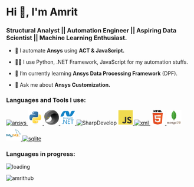 <h1 align="left">Hi 👋, I'm Amrit</h1>
<h3 align="left">Structural Analyst || Automation Engineer || Aspiring Data Scientist || Machine Learning Enthusiast.</h3>

- 🔭 I automate **Ansys** using **ACT & JavaScript.**

- 👨‍💻 I use Python, .NET Framework, JavaScript for my automation stuffs.

- 🌱 I’m currently learning **Ansys Data Processing Framework** (DPF).

- 💬 Ask me about **Ansys Customization.**

<h3 align="left">Languages and Tools I use:</h3>
<p align="left">
  <a href="https://www.ansys.com/en-in" target="_blank"> <img src="https://upload.wikimedia.org/wikipedia/commons/e/e5/ANSYS_logo.png" alt="ansys" width="120" height="40"/> </a>   
  <a href="https://www.python.org" target="_blank"> <img src="https://raw.githubusercontent.com/devicons/devicon/master/icons/python/python-original.svg" alt="python" width="40" height="40"/> </a>   
  <a href="https://ironpython.net" target="_blank"> <img src="https://github.com/IronLanguages/ironpython3/blob/master/Documentation/logo.svg" alt="ironpython" width="40" height="40"/> </a>  
  <a href="https://docs.microsoft.com/en-us/dotnet/api/?view=netframework-4.7" target="_blank"> <img src="https://github.com/devicons/devicon/blob/master/icons/dot-net/dot-net-plain-wordmark.svg" alt=".NETFramework" width="40" height="40"/> </a>  
  <a> <img src="https://upload.wikimedia.org/wikipedia/commons/5/59/Sharpdevelop_Logo.jpg" alt="SharpDevelop" width="40" height="40"/> </a>  
  <a href="https://developer.mozilla.org/en-US/docs/Web/JavaScript" target="_blank"> <img src="https://raw.githubusercontent.com/devicons/devicon/master/icons/javascript/javascript-original.svg" alt="javascript" width="40" height="40"/> </a>  
  <a href="https://developer.mozilla.org/en-US/docs/Web/XML" target="_blank"> <img src="https://upload.wikimedia.org/wikipedia/commons/thumb/2/2d/Extensible_Markup_Language_%28XML%29_logo.svg/123px-Extensible_Markup_Language_%28XML%29_logo.svg.png" alt="xml" width="100" height="40"/> </a> 
  <a href="https://www.w3.org/html/" target="_blank"> <img src="https://raw.githubusercontent.com/devicons/devicon/master/icons/html5/html5-original-wordmark.svg" alt="html5" width="40" height="40"/> </a>  
  <a href="https://www.mongodb.com/" target="_blank"> <img src="https://raw.githubusercontent.com/devicons/devicon/master/icons/mongodb/mongodb-original-wordmark.svg" alt="mongodb" width="40" height="40"/> </a>  
  <a href="https://www.mysql.com/" target="_blank"> <img src="https://raw.githubusercontent.com/devicons/devicon/master/icons/mysql/mysql-original-wordmark.svg" alt="mysql" width="40" height="40"/> </a>   
  <a href="https://www.sqlite.org/index.html" target="_blank"> <img src="https://upload.wikimedia.org/wikipedia/commons/3/38/SQLite370.svg" alt="sqlite" width="90" height="40"/> </a>   
  </p>
 <h3 align="left">Languages in progress:</h3>
 
 <p><img align ="top" src="https://upload.wikimedia.org/wikipedia/commons/b/b4/Loading_Animation.gif" alt="loading" width="120" height="40"/></p>
  
<div><img align="left" src="https://github-readme-stats.vercel.app/api/top-langs?username=amrit-hub&show_icons=true&locale=en&layout=compact" alt="amrithub" /></div>

<!--
**Amrit-Hub/Amrit-Hub** is a ✨ _special_ ✨ repository because its `README.md` (this file) appears on your GitHub profile.

Here are some ideas to get you started:

- 🔭 I’m currently working on ...
- 🌱 I’m currently learning ...
- 👯 I’m looking to collaborate on ...
- 🤔 I’m looking for help with ...
- 💬 Ask me about ...
- 📫 How to reach me: ...
- 😄 Pronouns: ...
- ⚡ Fun fact: ...
-->
